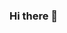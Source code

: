 ### Hi there 👋

<!--
**nicola-orlando/nicola-orlando** is a ✨ _special_ ✨ repository because its `README.md` (this file) appears on your GitHub profile.

Here are some ideas to get you started:

- 🔭 I’m currently working on climbing ladders in Kaggle and Swiss Alps
- 🌱 I’m currently learning graph models 
- 👯 I’m looking to collaborate on any cool ML or art-with-data project  
- 🤔 I’m looking for help with learning how to bake 
- 💬 Ask me about ML and physics 
- 📫 How to reach me: nicolaorlandowork_at_gmail.com
- 😄 Pronouns: He/Him/His 
- ⚡ Fun fact: baguettes are for one day stand, eat them fast
-->
